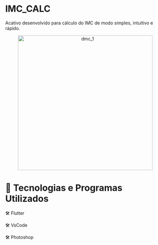 # IMC_CALC

Acativo desenvolvido para cálculo do IMC de modo simples, intuitivo e rápido.

<div align="center">
<img src="./imc/assets/imc_1" alt="dmc_1" height="425">
</div>

# 🚀 Tecnologias e Programas Utilizados

🛠 Flutter

🛠 VsCode

🛠 Photoshop
